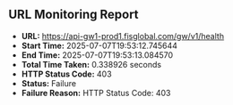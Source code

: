 ## URL Monitoring Report

- **URL:** https://api-gw1-prod1.fisglobal.com/gw/v1/health
- **Start Time:** 2025-07-07T19:53:12.745644
- **End Time:** 2025-07-07T19:53:13.084570
- **Total Time Taken:** 0.338926 seconds
- **HTTP Status Code:** 403
- **Status:** Failure
- **Failure Reason:** HTTP Status Code: 403
